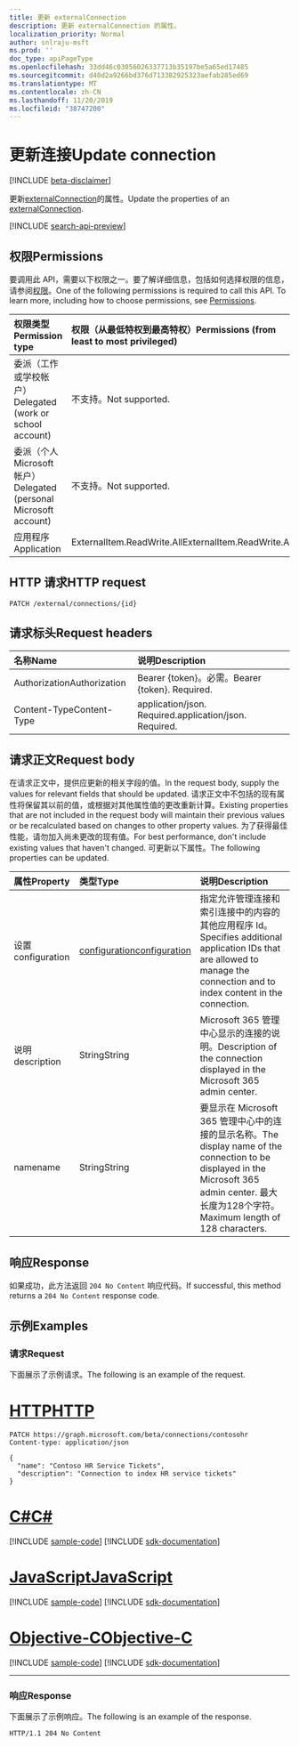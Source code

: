 ```yaml
---
title: 更新 externalConnection
description: 更新 externalConnection 的属性。
localization_priority: Normal
author: snlraju-msft
ms.prod: ''
doc_type: apiPageType
ms.openlocfilehash: 33dd46c03056026337713b35197be5a65ed17485
ms.sourcegitcommit: d40d2a9266bd376d713382925323aefab285ed69
ms.translationtype: MT
ms.contentlocale: zh-CN
ms.lasthandoff: 11/20/2019
ms.locfileid: "38747200"
---
```

# <a name="update-connection"></a><span data-ttu-id="99783-103">更新连接</span><span class="sxs-lookup"><span data-stu-id="99783-103">Update connection</span></span>

[!INCLUDE [beta-disclaimer](../../includes/beta-disclaimer.md)]

<span data-ttu-id="99783-104">更新[externalConnection](../resources/externalconnection.md)的属性。</span><span class="sxs-lookup"><span data-stu-id="99783-104">Update the properties of an [externalConnection](../resources/externalconnection.md).</span></span>

[!INCLUDE [search-api-preview](../../includes/search-api-preview-signup.md)]

## <a name="permissions"></a><span data-ttu-id="99783-105">权限</span><span class="sxs-lookup"><span data-stu-id="99783-105">Permissions</span></span>

<span data-ttu-id="99783-p101">要调用此 API，需要以下权限之一。要了解详细信息，包括如何选择权限的信息，请参阅[权限](/graph/permissions-reference)。</span><span class="sxs-lookup"><span data-stu-id="99783-p101">One of the following permissions is required to call this API. To learn more, including how to choose permissions, see [Permissions](/graph/permissions-reference).</span></span>

| <span data-ttu-id="99783-108">权限类型</span><span class="sxs-lookup"><span data-stu-id="99783-108">Permission type</span></span>                        | <span data-ttu-id="99783-109">权限（从最低特权到最高特权）</span><span class="sxs-lookup"><span data-stu-id="99783-109">Permissions (from least to most privileged)</span></span> |
|:---------------------------------------|:--------------------------------------------|
| <span data-ttu-id="99783-110">委派（工作或学校帐户）</span><span class="sxs-lookup"><span data-stu-id="99783-110">Delegated (work or school account)</span></span>     | <span data-ttu-id="99783-111">不支持。</span><span class="sxs-lookup"><span data-stu-id="99783-111">Not supported.</span></span> |
| <span data-ttu-id="99783-112">委派（个人 Microsoft 帐户）</span><span class="sxs-lookup"><span data-stu-id="99783-112">Delegated (personal Microsoft account)</span></span> | <span data-ttu-id="99783-113">不支持。</span><span class="sxs-lookup"><span data-stu-id="99783-113">Not supported.</span></span> |
| <span data-ttu-id="99783-114">应用程序</span><span class="sxs-lookup"><span data-stu-id="99783-114">Application</span></span>                            | <span data-ttu-id="99783-115">ExternalItem.ReadWrite.All</span><span class="sxs-lookup"><span data-stu-id="99783-115">ExternalItem.ReadWrite.All</span></span> |

## <a name="http-request"></a><span data-ttu-id="99783-116">HTTP 请求</span><span class="sxs-lookup"><span data-stu-id="99783-116">HTTP request</span></span>

<!-- { "blockType": "ignored" } -->

```http
PATCH /external/connections/{id}
```

## <a name="request-headers"></a><span data-ttu-id="99783-117">请求标头</span><span class="sxs-lookup"><span data-stu-id="99783-117">Request headers</span></span>

| <span data-ttu-id="99783-118">名称</span><span class="sxs-lookup"><span data-stu-id="99783-118">Name</span></span>          | <span data-ttu-id="99783-119">说明</span><span class="sxs-lookup"><span data-stu-id="99783-119">Description</span></span>                 |
|:--------------|:----------------------------|
| <span data-ttu-id="99783-120">Authorization</span><span class="sxs-lookup"><span data-stu-id="99783-120">Authorization</span></span> | <span data-ttu-id="99783-p102">Bearer {token}。必需。</span><span class="sxs-lookup"><span data-stu-id="99783-p102">Bearer {token}. Required.</span></span>   |
| <span data-ttu-id="99783-123">Content-Type</span><span class="sxs-lookup"><span data-stu-id="99783-123">Content-Type</span></span>  | <span data-ttu-id="99783-p103">application/json. Required.</span><span class="sxs-lookup"><span data-stu-id="99783-p103">application/json. Required.</span></span> |

## <a name="request-body"></a><span data-ttu-id="99783-126">请求正文</span><span class="sxs-lookup"><span data-stu-id="99783-126">Request body</span></span>

<span data-ttu-id="99783-127">在请求正文中，提供应更新的相关字段的值。</span><span class="sxs-lookup"><span data-stu-id="99783-127">In the request body, supply the values for relevant fields that should be updated.</span></span> <span data-ttu-id="99783-128">请求正文中不包括的现有属性将保留其以前的值，或根据对其他属性值的更改重新计算。</span><span class="sxs-lookup"><span data-stu-id="99783-128">Existing properties that are not included in the request body will maintain their previous values or be recalculated based on changes to other property values.</span></span> <span data-ttu-id="99783-129">为了获得最佳性能，请勿加入尚未更改的现有值。</span><span class="sxs-lookup"><span data-stu-id="99783-129">For best performance, don't include existing values that haven't changed.</span></span> <span data-ttu-id="99783-130">可更新以下属性。</span><span class="sxs-lookup"><span data-stu-id="99783-130">The following properties can be updated.</span></span>

| <span data-ttu-id="99783-131">属性</span><span class="sxs-lookup"><span data-stu-id="99783-131">Property</span></span>      | <span data-ttu-id="99783-132">类型</span><span class="sxs-lookup"><span data-stu-id="99783-132">Type</span></span>                                           | <span data-ttu-id="99783-133">说明</span><span class="sxs-lookup"><span data-stu-id="99783-133">Description</span></span> |
|:--------------|:-----------------------------------------------|:------------|
| <span data-ttu-id="99783-134">设置</span><span class="sxs-lookup"><span data-stu-id="99783-134">configuration</span></span> | [<span data-ttu-id="99783-135">configuration</span><span class="sxs-lookup"><span data-stu-id="99783-135">configuration</span></span>](../resources/configuration.md) | <span data-ttu-id="99783-136">指定允许管理连接和索引连接中的内容的其他应用程序 Id。</span><span class="sxs-lookup"><span data-stu-id="99783-136">Specifies additional application IDs that are allowed to manage the connection and to index content in the connection.</span></span> |
| <span data-ttu-id="99783-137">说明</span><span class="sxs-lookup"><span data-stu-id="99783-137">description</span></span>   | <span data-ttu-id="99783-138">String</span><span class="sxs-lookup"><span data-stu-id="99783-138">String</span></span>                                         | <span data-ttu-id="99783-139">Microsoft 365 管理中心显示的连接的说明。</span><span class="sxs-lookup"><span data-stu-id="99783-139">Description of the connection displayed in the Microsoft 365 admin center.</span></span> |
| <span data-ttu-id="99783-140">name</span><span class="sxs-lookup"><span data-stu-id="99783-140">name</span></span>          | <span data-ttu-id="99783-141">String</span><span class="sxs-lookup"><span data-stu-id="99783-141">String</span></span>                                         | <span data-ttu-id="99783-142">要显示在 Microsoft 365 管理中心中的连接的显示名称。</span><span class="sxs-lookup"><span data-stu-id="99783-142">The display name of the connection to be displayed in the Microsoft 365 admin center.</span></span> <span data-ttu-id="99783-143">最大长度为128个字符。</span><span class="sxs-lookup"><span data-stu-id="99783-143">Maximum length of 128 characters.</span></span> |

## <a name="response"></a><span data-ttu-id="99783-144">响应</span><span class="sxs-lookup"><span data-stu-id="99783-144">Response</span></span>

<span data-ttu-id="99783-145">如果成功，此方法返回 `204 No Content` 响应代码。</span><span class="sxs-lookup"><span data-stu-id="99783-145">If successful, this method returns a `204 No Content` response code.</span></span>

## <a name="examples"></a><span data-ttu-id="99783-146">示例</span><span class="sxs-lookup"><span data-stu-id="99783-146">Examples</span></span>

### <a name="request"></a><span data-ttu-id="99783-147">请求</span><span class="sxs-lookup"><span data-stu-id="99783-147">Request</span></span>

<span data-ttu-id="99783-148">下面展示了示例请求。</span><span class="sxs-lookup"><span data-stu-id="99783-148">The following is an example of the request.</span></span>

# <a name="httptabhttp"></a>[<span data-ttu-id="99783-149">HTTP</span><span class="sxs-lookup"><span data-stu-id="99783-149">HTTP</span></span>](#tab/http)
<!-- {
  "blockType": "request",
  "name": "update_connection"
}-->

```http
PATCH https://graph.microsoft.com/beta/connections/contosohr
Content-type: application/json

{
  "name": "Contoso HR Service Tickets",
  "description": "Connection to index HR service tickets"
}
```
# <a name="ctabcsharp"></a>[<span data-ttu-id="99783-150">C#</span><span class="sxs-lookup"><span data-stu-id="99783-150">C#</span></span>](#tab/csharp)
[!INCLUDE [sample-code](../includes/snippets/csharp/update-connection-csharp-snippets.md)]
[!INCLUDE [sdk-documentation](../includes/snippets/snippets-sdk-documentation-link.md)]

# <a name="javascripttabjavascript"></a>[<span data-ttu-id="99783-151">JavaScript</span><span class="sxs-lookup"><span data-stu-id="99783-151">JavaScript</span></span>](#tab/javascript)
[!INCLUDE [sample-code](../includes/snippets/javascript/update-connection-javascript-snippets.md)]
[!INCLUDE [sdk-documentation](../includes/snippets/snippets-sdk-documentation-link.md)]

# <a name="objective-ctabobjc"></a>[<span data-ttu-id="99783-152">Objective-C</span><span class="sxs-lookup"><span data-stu-id="99783-152">Objective-C</span></span>](#tab/objc)
[!INCLUDE [sample-code](../includes/snippets/objc/update-connection-objc-snippets.md)]
[!INCLUDE [sdk-documentation](../includes/snippets/snippets-sdk-documentation-link.md)]

---


<!-- markdownlint-disable MD024 -->
### <a name="response"></a><span data-ttu-id="99783-153">响应</span><span class="sxs-lookup"><span data-stu-id="99783-153">Response</span></span>
<!-- markdownlint-enable MD024 -->

<span data-ttu-id="99783-154">下面展示了示例响应。</span><span class="sxs-lookup"><span data-stu-id="99783-154">The following is an example of the response.</span></span>

<!-- {
  "blockType": "response",
  "truncated": true
} -->

```http
HTTP/1.1 204 No Content
```

<!-- uuid: 16cd6b66-4b1a-43a1-adaf-3a886856ed98
2019-02-04 14:57:30 UTC -->
<!-- {
  "type": "#page.annotation",
  "description": "Update connection",
  "keywords": "",
  "section": "documentation",
  "tocPath": ""
}-->
